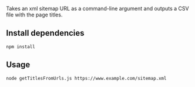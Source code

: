 Takes an xml sitemap URL as a command-line argument and outputs a CSV file with the page titles.

## Install dependencies

```shell
npm install
```

## Usage

```shell
node getTitlesFromUrls.js https://www.example.com/sitemap.xml
```
